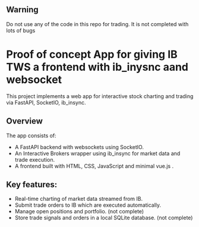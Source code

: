 
## Warning 
Do not use any of the code in this repo for trading. It is not completed with lots of bugs

# Proof of concept App for giving IB TWS a frontend with ib_inysnc aand websocket
This project implements a web app for interactive stock charting and trading via FastAPI, SocketIO, ib_insync.

## Overview
The app consists of:
- A FastAPI backend with websockets using SocketIO.
- An Interactive Brokers wrapper using ib_insync for market data and trade execution.
- A frontend built with HTML, CSS, JavaScript and minimal vue.js .

## Key features:
- Real-time charting of market data streamed from IB.
- Submit trade orders to IB which are executed automatically.
- Manage open positions and portfolio. (not complete)
- Store trade signals and orders in a local SQLite database. (not complete)

